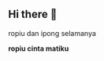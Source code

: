 ## Hi there 👋
<p>ropiu dan ipong selamanya</p>
<b>ropiu cinta matiku</b>
<!--
**Rifai0316/Rifai0316** is a ✨ _special_ ✨ repository because its `README.md` (this file) appears on your GitHub profile.

Here are some ideas to get you started:

- 🔭 I’m currently working on ...
- 🌱 I’m currently learning ...
- 👯 I’m looking to collaborate on ...
- 🤔 I’m looking for help with ...
- 💬 Ask me about ...
- 📫 How to reach me: ...
- 😄 Pronouns: ...
- ⚡ Fun fact: ...
-->
![download](https://github.com/user-attachments/assets/cf822ccc-15e8-4e54-b0c5-8e5e7bc33896)


